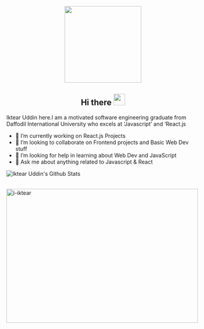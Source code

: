 <p align="center">
  
<img src="https://camo.githubusercontent.com/3b7c592ede97b6138ffd4b1cc1541c2f3b11fd39/687474703a2f2f33312e6d656469612e74756d626c722e636f6d2f31376665613932306666333665663466356238373764353231366137616164392f74756d626c725f6d6f39786a65387a5a34317163626975666f315f313238302e676966"  width ="200">

</p>
<h2 align="Center">  Hi there <img src="https://media.giphy.com/media/WUlplcMpOCEmTGBtBW/giphy.gif" width="30"> </h3>

Iktear Uddin here.I am a motivated software engineering graduate from Daffodil International University who excels at ‘Javascript’ and ‘React.js

- 🌱 I’m currently working on React.js Projects
- 👯 I’m looking to collaborate on Frontend projects and Basic Web Dev stuff
- 🤔 I’m looking for help in learning about Web Dev and JavaScript 
- 💬 Ask me about anything related to Javascript & React


![Iktear Uddin's Github Stats](https://github-readme-stats.vercel.app/api?username=i-iktear&show_icons=true_color=fff&icon_color=79ff97&text_color=9f9f9f&bg_color=151515)

<br/>
<img align="center" width=500 height=350 src="https://github-readme-stats.vercel.app/api/top-langs/?username=i-iktear&count_private=true&theme=radical" alt="i-iktear" />


